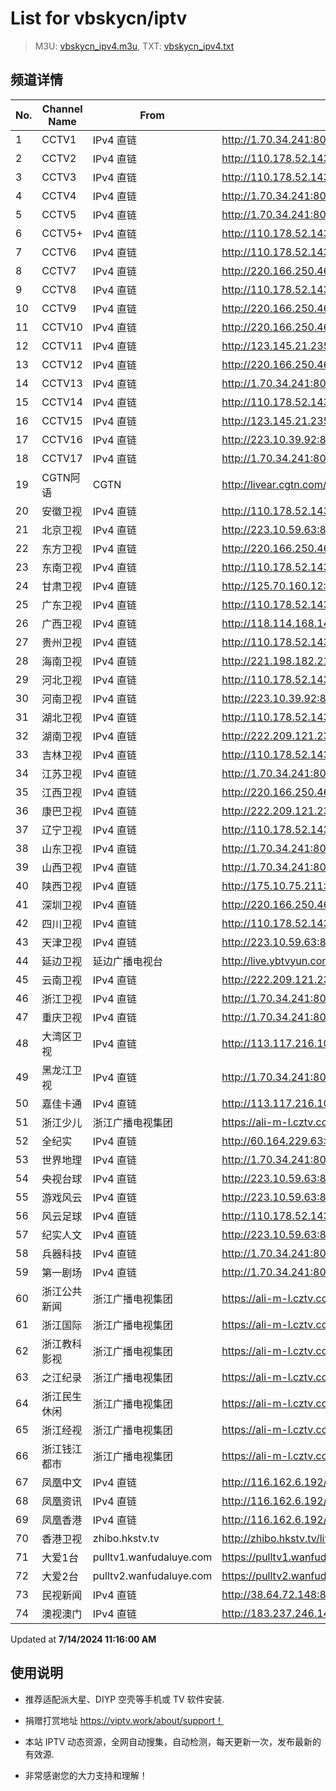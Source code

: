 # List for **vbskycn/iptv**

> M3U: [vbskycn_ipv4.m3u](./vbskycn_ipv4.m3u ), TXT: [vbskycn_ipv4.txt](./txt/vbskycn_ipv4.txt )

## 频道详情

| No. | Channel Name | From | Source |
| --- | ------------ | ---- | ------ |
| 1 | CCTV1 | IPv4 直链 | <http://1.70.34.241:8083/udp/239.1.1.7:8007> |
| 2 | CCTV2 | IPv4 直链 | <http://110.178.52.143:8082/udp/239.1.1.8:8008> |
| 3 | CCTV3 | IPv4 直链 | <http://110.178.52.143:8082/udp/239.1.1.9:8009> |
| 4 | CCTV4 | IPv4 直链 | <http://1.70.34.241:8083/udp/239.1.1.10:8010> |
| 5 | CCTV5 | IPv4 直链 | <http://1.70.34.241:8083/udp/239.1.1.11:8011> |
| 6 | CCTV5+ | IPv4 直链 | <http://110.178.52.143:8082/udp/239.1.1.12:8012> |
| 7 | CCTV6 | IPv4 直链 | <http://110.178.52.143:8082/udp/239.1.1.13:8013> |
| 8 | CCTV7 | IPv4 直链 | <http://220.166.250.46:4022/udp/239.93.1.67:5140> |
| 9 | CCTV8 | IPv4 直链 | <http://110.178.52.143:8082/udp/239.1.1.15:8015> |
| 10 | CCTV9 | IPv4 直链 | <http://220.166.250.46:4022/udp/239.93.1.24:5140> |
| 11 | CCTV10 | IPv4 直链 | <http://220.166.250.46:4022/udp/239.93.1.28:5140> |
| 12 | CCTV11 | IPv4 直链 | <http://123.145.21.235:8004/udp/225.0.4.218:7980> |
| 13 | CCTV12 | IPv4 直链 | <http://220.166.250.46:4022/udp/239.93.1.30:8124> |
| 14 | CCTV13 | IPv4 直链 | <http://1.70.34.241:8083/udp/239.1.1.20:8020> |
| 15 | CCTV14 | IPv4 直链 | <http://110.178.52.143:8082/udp/239.1.1.21:8021> |
| 16 | CCTV15 | IPv4 直链 | <http://123.145.21.235:8004/udp/225.0.4.220:7980> |
| 17 | CCTV16 | IPv4 直链 | <http://223.10.39.92:8083/udp/239.1.1.122:8122> |
| 18 | CCTV17 | IPv4 直链 | <http://1.70.34.241:8083/udp/239.1.1.23:8023> |
| 19 | CGTN阿语 | CGTN | <http://livear.cgtn.com/1000a/prog_index.m3u8> |
| 20 | 安徽卫视 | IPv4 直链 | <http://110.178.52.143:8082/udp/239.1.1.44:8044> |
| 21 | 北京卫视 | IPv4 直链 | <http://223.10.59.63:8084/udp/239.1.1.41:8041> |
| 22 | 东方卫视 | IPv4 直链 | <http://220.166.250.46:4022/udp/239.93.0.123:5140> |
| 23 | 东南卫视 | IPv4 直链 | <http://110.178.52.143:8082/udp/239.1.1.33:8033> |
| 24 | 甘肃卫视 | IPv4 直链 | <http://125.70.160.12:4000/udp/239.93.0.81:5140> |
| 25 | 广东卫视 | IPv4 直链 | <http://110.178.52.143:8082/udp/239.1.1.49:8049> |
| 26 | 广西卫视 | IPv4 直链 | <http://118.114.168.146:8888/udp/239.93.42.46:5140> |
| 27 | 贵州卫视 | IPv4 直链 | <http://110.178.52.143:8082/udp/239.1.1.43:8043> |
| 28 | 海南卫视 | IPv4 直链 | <http://221.198.182.212:8888/udp/225.1.2.82:5002> |
| 29 | 河北卫视 | IPv4 直链 | <http://110.178.52.143:8082/udp/239.1.1.48:8048> |
| 30 | 河南卫视 | IPv4 直链 | <http://223.10.39.92:8083/udp/239.1.1.34:8034> |
| 31 | 湖北卫视 | IPv4 直链 | <http://110.178.52.143:8082/udp/239.1.1.32:8032> |
| 32 | 湖南卫视 | IPv4 直链 | <http://222.209.121.230:888/udp/239.93.0.88:5140> |
| 33 | 吉林卫视 | IPv4 直链 | <http://110.178.52.143:8082/udp/239.1.1.30:8030> |
| 34 | 江苏卫视 | IPv4 直链 | <http://1.70.34.241:8083/udp/239.1.1.35:8035> |
| 35 | 江西卫视 | IPv4 直链 | <http://220.166.250.46:4022/udp/239.93.0.134:5140> |
| 36 | 康巴卫视 | IPv4 直链 | <http://222.209.121.230:888/udp/239.93.0.41:5140> |
| 37 | 辽宁卫视 | IPv4 直链 | <http://110.178.52.143:8082/udp/239.1.1.42:8042> |
| 38 | 山东卫视 | IPv4 直链 | <http://1.70.34.241:8083/udp/239.1.1.47:8047> |
| 39 | 山西卫视 | IPv4 直链 | <http://1.70.34.241:8083/udp/239.1.1.1:8001> |
| 40 | 陕西卫视 | IPv4 直链 | <http://175.10.75.211:4022/udp/239.76.254.76:9000> |
| 41 | 深圳卫视 | IPv4 直链 | <http://220.166.250.46:4022/udp/239.93.0.182:5140> |
| 42 | 四川卫视 | IPv4 直链 | <http://110.178.52.143:8082/udp/239.1.1.29:8029> |
| 43 | 天津卫视 | IPv4 直链 | <http://223.10.59.63:8084/udp/239.1.1.46:8046> |
| 44 | 延边卫视 | 延边广播电视台 | <http://live.ybtvyun.com/video/s10006-44f040627ca1/index.m3u8> |
| 45 | 云南卫视 | IPv4 直链 | <http://222.209.121.230:888/udp/239.93.1.174:5140> |
| 46 | 浙江卫视 | IPv4 直链 | <http://1.70.34.241:8083/udp/239.1.1.38:8038> |
| 47 | 重庆卫视 | IPv4 直链 | <http://1.70.34.241:8083/udp/239.1.1.36:8036> |
| 48 | 大湾区卫视 | IPv4 直链 | <http://113.117.216.109:8686/udp/239.77.0.215:5146> |
| 49 | 黑龙江卫视 | IPv4 直链 | <http://1.70.34.241:8083/udp/239.1.1.37:8037> |
| 50 | 嘉佳卡通 | IPv4 直链 | <http://113.117.216.109:8686/udp/239.77.0.179:5146> |
| 51 | 浙江少儿 | 浙江广播电视集团 | <https://ali-m-l.cztv.com/channels/lantian/channel008/1080p.m3u8> |
| 52 | 全纪实 | IPv4 直链 | <http://60.164.229.63:4040/udp/239.255.29.17:8231> |
| 53 | 世界地理 | IPv4 直链 | <http://1.70.34.241:8083/udp/239.1.1.99:8099> |
| 54 | 央视台球 | IPv4 直链 | <http://223.10.59.63:8084/udp/239.1.1.100:8100> |
| 55 | 游戏风云 | IPv4 直链 | <http://223.10.59.63:8084/udp/239.1.1.83:8083> |
| 56 | 风云足球 | IPv4 直链 | <http://110.178.52.143:8082/udp/239.1.1.101:8101> |
| 57 | 纪实人文 | IPv4 直链 | <http://223.10.59.63:8084/udp/239.1.1.45:8045> |
| 58 | 兵器科技 | IPv4 直链 | <http://1.70.34.241:8083/udp/239.1.1.97:8097> |
| 59 | 第一剧场 | IPv4 直链 | <http://1.70.34.241:8083/udp/239.1.1.94:8094> |
| 60 | 浙江公共新闻 | 浙江广播电视集团 | <https://ali-m-l.cztv.com/channels/lantian/channel007/1080p.m3u8> |
| 61 | 浙江国际 | 浙江广播电视集团 | <https://ali-m-l.cztv.com/channels/lantian/channel010/1080p.m3u8> |
| 62 | 浙江教科影视 | 浙江广播电视集团 | <https://ali-m-l.cztv.com/channels/lantian/channel004/1080p.m3u8> |
| 63 | 之江纪录 | 浙江广播电视集团 | <https://ali-m-l.cztv.com/channels/lantian/channel012/1080p.m3u8> |
| 64 | 浙江民生休闲 | 浙江广播电视集团 | <https://ali-m-l.cztv.com/channels/lantian/channel006/1080p.m3u8> |
| 65 | 浙江经视 | 浙江广播电视集团 | <https://ali-m-l.cztv.com/channels/lantian/channel003/1080p.m3u8> |
| 66 | 浙江钱江都市 | 浙江广播电视集团 | <https://ali-m-l.cztv.com/channels/lantian/channel002/1080p.m3u8> |
| 67 | 凤凰中文 | IPv4 直链 | <http://116.162.6.192/1.v.smtcdns.net/qctv.fengshows.cn/live/0701pcc72.m3u8> |
| 68 | 凤凰资讯 | IPv4 直链 | <http://116.162.6.192/1.v.smtcdns.net/qctv.fengshows.cn/live/0701pin72.m3u8> |
| 69 | 凤凰香港 | IPv4 直链 | <http://116.162.6.192/1.v.smtcdns.net/qctv.fengshows.cn/live/0701phk72.m3u8> |
| 70 | 香港卫视 | zhibo.hkstv.tv | <http://zhibo.hkstv.tv/livestream/mutfysrq/playlist.m3u8> |
| 71 | 大爱1台 | pulltv1.wanfudaluye.com | <https://pulltv1.wanfudaluye.com/live/tv1.m3u8> |
| 72 | 大爱2台 | pulltv2.wanfudaluye.com | <https://pulltv2.wanfudaluye.com/live/tv2.m3u8> |
| 73 | 民视新闻 | IPv4 直链 | <http://38.64.72.148:80/hls/modn/list/4012/chunklist1.m3u8> |
| 74 | 澳视澳门 | IPv4 直链 | <http://183.237.246.14:9931/tsfile/live/1039_1.m3u8> |

Updated at **7/14/2024 11:16:00 AM**

## 使用说明

- 推荐适配派大星、DIYP 空壳等手机或 TV 软件安装.

- 捐赠打赏地址 <https://viptv.work/about/support！>

- 本站 IPTV 动态资源，全网自动搜集，自动检测，每天更新一次，发布最新的有效源.

- 非常感谢您的大力支持和理解！
